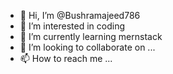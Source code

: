 - 👋 Hi, I’m @Bushramajeed786
- 👀 I’m interested in  coding
- 🌱 I’m currently learning  mernstack
- 💞️ I’m looking to collaborate on ...
- 📫 How to reach me ...

<!---
Bushramajeed786/Bushramajeed786 is a ✨ special ✨ repository because its `README.md` (this file) appears on your GitHub profile.
You can click the Preview link to take a look at your changes.
--->
